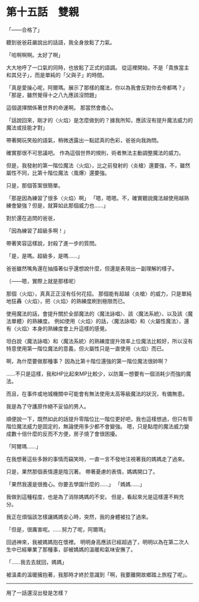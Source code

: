 # 第十五話　雙親

「——合格了」

聽到爸爸莊嚴說出的話語，我全身放鬆了力氣。

「哈啊啊啊。太好了啊」

大大地呼了一口氣的同時，也放鬆了正式的語調。
從這裡開始，不是「貴族當主和其兒子」，而是單純的「父與子」的時間。

「真是愛操心呢，阿爾瑪。展示了那樣的魔法，你以為我會反對你去帝都嗎？」
「那是，雖然覺得十之八九應該沒問題」

這個選擇關係著世界的命運啊。
那當然會擔心。

「話說回來，剛才的〈火焰〉是怎麼做到的？據我所知，應該沒有提升魔法威力的魔法或技能才對」

帶著開玩笑般的語氣，稍微透露出一點認真的色彩，爸爸向我詢問。

確實那很不可思議吧。
作為這個世界的規則，術者無法主動調整魔法的威力。

但是，我發射的第一階位魔法〈火焰〉，比之前發射的〈炎槍〉還要強，不，雖然屬性不同，比第十階位魔法〈風爆〉還要強。

只是，那個答案很簡單。

「那是因為練習了很多〈火焰〉啊」
「嗯，嗯嗯。不，確實聽說魔法越使用越熟練會變強？但是，就算如此那個威力也……」

對於還在追問的爸爸，

「因為練習了超級多啊！」

帶著笑容這樣說，封殺了進一步的質問。

「是，是嗎。超級多，是嗎……」

爸爸雖然嘴角還在抽搐著似乎還想說什麼，但還是表現出一副理解的樣子。

（——嗯，實際上就是那樣呢）

那個〈火焰〉，真真正正沒有任何花招。
那個能有超越〈炎槍〉的威力，只是單純地狂轟〈火焰〉，把〈火焰〉的熟練度刷到極限而已。

使用魔法的話，會提升關於全部魔法的〈魔法詠唱〉、該〈魔法系統〉、以及該〈魔法單體〉的熟練度。
例如使用〈火焰〉的話，〈魔法詠唱〉和〈火屬性魔法〉，還有〈火焰〉本身的熟練度會上升這樣的感覺。

坦白說〈魔法詠唱〉和〈魔法系統〉的熟練度提升效率上位魔法比較好，所以沒有特意使用第一階位魔法的意義，但火屬性只是一直使用〈火焰〉而已。

啊，為什麼要做那種事？
因為比第十階位還強的第一階位魔法很帥啊？

……不只是這樣，我和HP比起來MP比較少，以防萬一想要有一個消耗少而強的魔法。

而且，在事件或地城機關中可能會有無法使用太高等級魔法的狀況，有備無患。

我是為了守護原作絕不妥協的男人。

順便說一下，既然如此的話提升零階位比一階位更好吧，我也這樣想過，但只有零階位魔法威力是固定的，無論使用多少都不會變強。
嗯，只是點燈的魔法威力變成數十倍什麼的反而不方便，房子燒了會很困擾。

「阿爾瑪……」

在我想著這些多餘的事情而竊笑時，一直一言不發地注視著我的媽媽走了過來。

只是，果然那個表情還是陰沉著。
帶著憂慮的表情，媽媽開口了。

「果然我還是很擔心。你要去學園什麼的……」
「媽媽……」

我做到這種程度，也是為了消除媽媽的不安。
但是，看起來光是這樣還不夠充分。

我正在煩惱該怎樣讓媽媽安心時，突然，我的身體被拉了過來。

「但是，很厲害呢。……努力了呢，阿爾瑪」

回過神來，我被媽媽抱在懷裡。
明明身高應該已經超過了，明明以為在第二次人生中已經畢業了那種事，卻被媽媽的溫暖和氣味安撫了。

「……我去去就回，媽媽」

被溫柔的溫暖擁抱著，我那時才終於意識到「啊，我要離開故鄉踏上旅程了呢」。

---

用了一話還沒出發是怎樣？